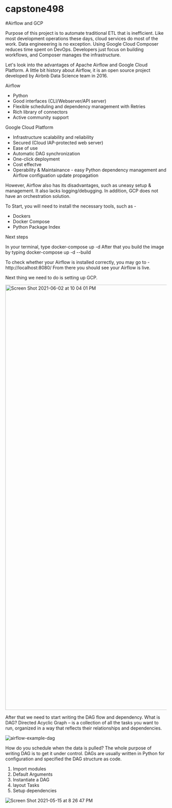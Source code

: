 # capstone498

#Airflow and GCP

Purpose of this project is to automate traditional ETL that is inefficient. Like most development operations these days, cloud services do most of the work. Data engineeering is no exception. Using Google Cloud Composer reduces time spent on DevOps. Developers just focus on building workflows, and Composer manages the infrastructure. 

Let's look into the advantages of Apache Airflow and Google Cloud Platform. A little bit history about Airflow, it is an open source project developed by Airbnb Data Science team in 2016.

Airflow
- Python
- Good interfaces (CLI/Webserver/API server)
- Flexible scheduling and dependency management with Retries
- Rich library of connectors
- Active community support

Google Cloud Platform
- Infrastructure scalability and reliability
- Secured (Cloud IAP-protected web server)
- Ease of use
- Automatic DAG synchronization
- One-click deployment
- Cost effectve
- Operability & Maintainance - easy Python dependency management and Airflow configuation update propagation

However, Airflow also has its disadvantages, such as uneasy setup & management. It also lacks logging/debugging.
In addition, GCP does not have an orchestration solution.


To Start, you will need to install the necessary tools, such as -
- Dockers
- Docker Compose
- Python Package Index

Next steps

In your terminal, type docker-compose up -d
After that you build the image by typing
docker-compose up -d --build

To check whether your Airflow is installed correctly, you may go to - 
http://localhost:8080/
From there you should see your Airflow is live.

Next thing we need to do is setting up GCP.

<img width="1327" alt="Screen Shot 2021-06-02 at 10 04 01 PM" src="https://user-images.githubusercontent.com/181012/120722430-9174a500-c484-11eb-98a1-1dd200424024.png">

After that we need to start writing the DAG flow and dependency. 
What is DAG? Directed Acyclic Graph – is a collection of all the tasks you want to run, organized in a way that reflects their relationships and dependencies.

![airflow-example-dag](https://user-images.githubusercontent.com/181012/120722509-ae10dd00-c484-11eb-9f7c-8491e56850aa.png)


How do you schedule when the data is pulled? The whole purpose of writing DAG is to get it under control.
DAGs are usually written in Python for configuration and specified the DAG structure as code.

1. Import modules
2. Default Arguments
3. Instantiate a DAG
4. layout Tasks
5. Setup dependencies


![Screen Shot 2021-05-15 at 8 26 47 PM](https://user-images.githubusercontent.com/181012/120722788-44450300-c485-11eb-87d9-a832b6543032.png)

